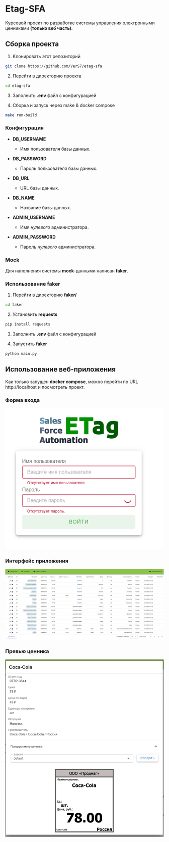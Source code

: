 # Etag-SFA

Курсовой проект по разработке системы управления электронными ценниками **(только веб часть)**.

## Сборка проекта

1.  Клонировать этот репозиторий

```bash
git clone https://github.com/VerS7/etag-sfa
```

2. Перейти в директорию проекта

```bash
cd etag-sfa
```

3. Заполнить **.env** файл с конфигурацией

4. Сборка и запуск через make & docker compose

```bash
make run-build
```

### Конфигурация

-   **DB_USERNAME**

    -   Имя пользователя базы данных.

-   **DB_PASSWORD**

    -   Пароль пользователя базы данных.

-   **DB_URL**

    -   URL базы данных.

-   **DB_NAME**

    -   Название базы данных.

-   **ADMIN_USERNAME**

    -   Имя _нулевого_ администратора.

-   **ADMIN_PASSWORD**

    -   Пароль _нулевого_ администратора.

### Mock

Для наполнения системы **mock**-данными написан **faker**.

### Использование faker

1. Перейти в директорию **faker/**

```bash
cd faker
```

2. Установить **requests**

```bash
pip install requests
```

3. Заполнить **.env** файл с конфигурацией

4. Запустить **faker**

```bash
python main.py
```

## Использование веб-приложения

Как только запущен **docker compose**, можно перейти по URL http://localhost и посмотреть проект.

### Форма входа

![login](docs/login.png)

### Интерфейс приложения

![login](docs/products.png)

### Превью ценника

![login](docs/preview.png)
